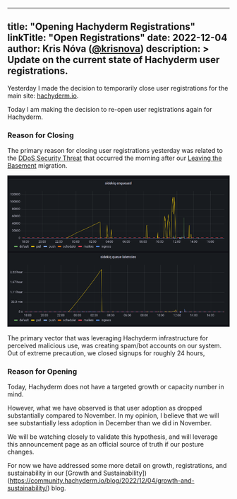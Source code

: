 
---
title: "Opening Hachyderm Registrations"
linkTitle: "Open Registrations"
date: 2022-12-04
author: Kris Nóva ([@krisnova](https://hachyderm.io/@nova))
description: >
  Update on the current state of Hachyderm user registrations.
---

Yesterday I made the decision to temporarily close user registrations for the main site: [hachyderm.io](https://hachyderm.io).

Today I am making the decision to re-open user registrations again for Hachyderm.

### Reason for Closing 

The primary reason for closing user registrations yesterday was related to the [DDoS Security Threat](https://hachyderm.io/@nova/109451616906969285) that occurred the morning after our [Leaving the Basement](https://community.hachyderm.io/blog/2022/12/03/leaving-the-basement/) migration.

![img.png](img.png)

The primary vector that was leveraging Hachyderm infrastructure for perceived malicious use, was creating spam/bot accounts on our system. 
Out of extreme precaution, we closed signups for roughly 24 hours,

### Reason for Opening

Today, Hachyderm does not have a targeted growth or capacity number in mind.

However, what we have observed is that user adoption as dropped substantially compared to November. 
In my opinion, I believe that we will see substantially less adoption in December than we did in November.

We will be watching closely to validate this hypothesis, and will leverage this announcement page as an official source of truth if our posture changes.

For now we have addressed some more detail on growth, registrations, and sustainability in our [Growth and Sustainability])(https://community.hachyderm.io/blog/2022/12/04/growth-and-sustainability/) blog.